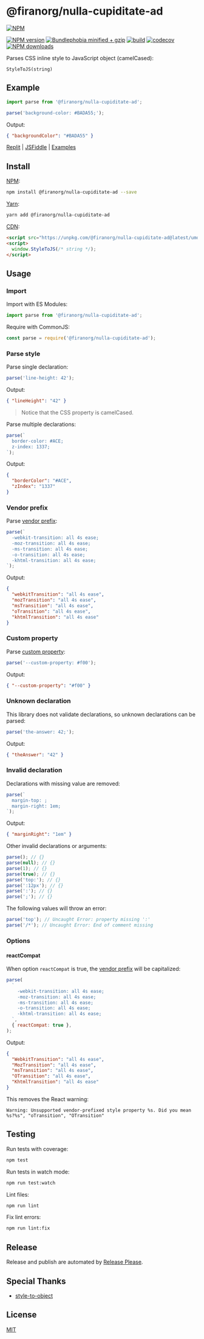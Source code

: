 # @firanorg/nulla-cupiditate-ad

[![NPM](https://nodei.co/npm/@firanorg/nulla-cupiditate-ad.png)](https://nodei.co/npm/@firanorg/nulla-cupiditate-ad/)

[![NPM version](https://badgen.net/npm/v/@firanorg/nulla-cupiditate-ad)](https://www.npmjs.com/package/@firanorg/nulla-cupiditate-ad)
[![Bundlephobia minified + gzip](https://badgen.net/bundlephobia/minzip/@firanorg/nulla-cupiditate-ad)](https://bundlephobia.com/package/@firanorg/nulla-cupiditate-ad)
[![build](https://github.com/firanorg/nulla-cupiditate-ad/actions/workflows/build.yml/badge.svg)](https://github.com/firanorg/nulla-cupiditate-ad/actions/workflows/build.yml)
[![codecov](https://codecov.io/gh/remarkablemark/@firanorg/nulla-cupiditate-ad/branch/master/graph/badge.svg?token=JWKUKTFT3E)](https://codecov.io/gh/remarkablemark/@firanorg/nulla-cupiditate-ad)
[![NPM downloads](https://badgen.net/npm/dm/@firanorg/nulla-cupiditate-ad)](https://www.npmjs.com/package/@firanorg/nulla-cupiditate-ad)

Parses CSS inline style to JavaScript object (camelCased):

```
StyleToJS(string)
```

## Example

```js
import parse from '@firanorg/nulla-cupiditate-ad';

parse('background-color: #BADA55;');
```

Output:

```json
{ "backgroundColor": "#BADA55" }
```

[Replit](https://replit.com/@remarkablemark/@firanorg/nulla-cupiditate-ad) | [JSFiddle](https://jsfiddle.net/remarkablemark/04nob1y7/) | [Examples](https://github.com/firanorg/nulla-cupiditate-ad/tree/master/examples)

## Install

[NPM](https://www.npmjs.com/package/@firanorg/nulla-cupiditate-ad):

```sh
npm install @firanorg/nulla-cupiditate-ad --save
```

[Yarn](https://yarnpkg.com/package/@firanorg/nulla-cupiditate-ad):

```sh
yarn add @firanorg/nulla-cupiditate-ad
```

[CDN](https://unpkg.com/@firanorg/nulla-cupiditate-ad/):

```html
<script src="https://unpkg.com/@firanorg/nulla-cupiditate-ad@latest/umd/@firanorg/nulla-cupiditate-ad.min.js"></script>
<script>
  window.StyleToJS(/* string */);
</script>
```

## Usage

### Import

Import with ES Modules:

```js
import parse from '@firanorg/nulla-cupiditate-ad';
```

Require with CommonJS:

```js
const parse = require('@firanorg/nulla-cupiditate-ad');
```

### Parse style

Parse single declaration:

```js
parse('line-height: 42');
```

Output:

```json
{ "lineHeight": "42" }
```

> Notice that the CSS property is camelCased.

Parse multiple declarations:

```js
parse(`
  border-color: #ACE;
  z-index: 1337;
`);
```

Output:

```json
{
  "borderColor": "#ACE",
  "zIndex": "1337"
}
```

### Vendor prefix

Parse [vendor prefix](https://developer.mozilla.org/en-US/docs/Glossary/Vendor_Prefix):

```js
parse(`
  -webkit-transition: all 4s ease;
  -moz-transition: all 4s ease;
  -ms-transition: all 4s ease;
  -o-transition: all 4s ease;
  -khtml-transition: all 4s ease;
`);
```

Output:

```json
{
  "webkitTransition": "all 4s ease",
  "mozTransition": "all 4s ease",
  "msTransition": "all 4s ease",
  "oTransition": "all 4s ease",
  "khtmlTransition": "all 4s ease"
}
```

### Custom property

Parse [custom property](https://developer.mozilla.org/en-US/docs/Web/CSS/--*):

```js
parse('--custom-property: #f00');
```

Output:

```json
{ "--custom-property": "#f00" }
```

### Unknown declaration

This library does not validate declarations, so unknown declarations can be parsed:

```js
parse('the-answer: 42;');
```

Output:

```json
{ "theAnswer": "42" }
```

### Invalid declaration

Declarations with missing value are removed:

```js
parse(`
  margin-top: ;
  margin-right: 1em;
`);
```

Output:

```json
{ "marginRight": "1em" }
```

Other invalid declarations or arguments:

```js
parse(); // {}
parse(null); // {}
parse(1); // {}
parse(true); // {}
parse('top:'); // {}
parse(':12px'); // {}
parse(':'); // {}
parse(';'); // {}
```

The following values will throw an error:

```js
parse('top'); // Uncaught Error: property missing ':'
parse('/*'); // Uncaught Error: End of comment missing
```

### Options

#### reactCompat

When option `reactCompat` is true, the [vendor prefix](https://developer.mozilla.org/en-US/docs/Glossary/Vendor_Prefix) will be capitalized:

```js
parse(
  `
    -webkit-transition: all 4s ease;
    -moz-transition: all 4s ease;
    -ms-transition: all 4s ease;
    -o-transition: all 4s ease;
    -khtml-transition: all 4s ease;
  `,
  { reactCompat: true },
);
```

Output:

```json
{
  "WebkitTransition": "all 4s ease",
  "MozTransition": "all 4s ease",
  "msTransition": "all 4s ease",
  "OTransition": "all 4s ease",
  "KhtmlTransition": "all 4s ease"
}
```

This removes the React warning:

```
Warning: Unsupported vendor-prefixed style property %s. Did you mean %s?%s", "oTransition", "OTransition"
```

## Testing

Run tests with coverage:

```sh
npm test
```

Run tests in watch mode:

```sh
npm run test:watch
```

Lint files:

```sh
npm run lint
```

Fix lint errors:

```sh
npm run lint:fix
```

## Release

Release and publish are automated by [Release Please](https://github.com/googleapis/release-please).

## Special Thanks

- [style-to-object](https://github.com/remarkablemark/style-to-object)

## License

[MIT](https://github.com/firanorg/nulla-cupiditate-ad/blob/master/LICENSE)
